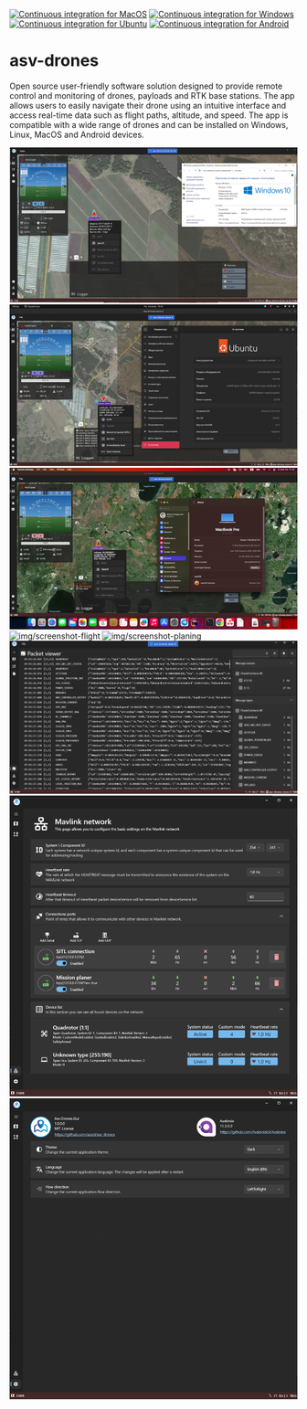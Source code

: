 [![Continuous integration for MacOS](https://github.com/asv-soft/asv-drones/actions/workflows/macos_release.yml/badge.svg)](https://github.com/asv-soft/asv-drones/actions/workflows/macos_release.yml)
[![Continuous integration for Windows](https://github.com/asv-soft/asv-drones/actions/workflows/windows_release.yml/badge.svg)](https://github.com/asv-soft/asv-drones/actions/workflows/windows_release.yml)
[![Continuous integration for Ubuntu](https://github.com/asv-soft/asv-drones/actions/workflows/ubuntu_release.yml/badge.svg)](https://github.com/asv-soft/asv-drones/actions/workflows/ubuntu_release.yml)
[![Continuous integration for Android](https://github.com/asv-soft/asv-drones/actions/workflows/android_release.yml/badge.svg)](https://github.com/asv-soft/asv-drones/actions/workflows/android_release.yml)
# asv-drones
Open source user-friendly software solution designed to provide remote control and monitoring of drones, payloads and RTK base stations. The app allows users to easily navigate their drone using an intuitive interface and access real-time data such as flight paths, altitude, and speed. The app is compatible with a wide range of drones and can be installed on Windows, Linux, MacOS and Android devices.

![img/screenshot-flight-windows](img/screenshot-windows-flights.png)
![img/screenshot-flight-ubuntu](img/screenshot-ubuntu-flights.png)
![img/screenshot-flight](img/screenshot-mac-os-flights.png)
![img/screenshot-flight](img/screenshot-android-flights.png)
![img/screenshot-planing](img/screenshot-planing.png)
![img/screenshot-packet-viewer](img/screenshot-packet-viewer.png)
![img/screenshot-connections](img/screenshot-connections.png)
![img/screenshot-settings](img/screenshot-settings.png)
